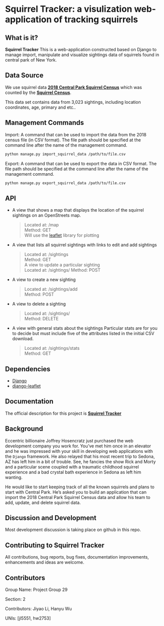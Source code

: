# Squirrel Tracker: a visulization web-application of tracking squirrels


## What is it?

**Squirrel Tracker** This is a web-application constructed based on Django to manage import, manipulate and visualize sightings data of squirrels found in central park of New York.


## Data Source
We use squirrel data [**2018 Central Park Squirrel Census**](https://data.cityofnewyork.us/Environment/2018-Central-Park-Squirrel-Census-Squirrel-Data/vfnx-vebw) which was counted by the [**Squirrel Census**](https://www.thesquirrelcensus.com/). 

This data set contains data from 3,023 sightings, including location coordinates, age, primary and etc..


## Management Commands
Import: A command that can be used to import the data from the 2018 census file (in CSV format). The file path should be specified at the command line after the name of the management command. 

```sh
python manage.py import_squirrel_data /path/to/file.csv
```

Export: A command that can be used to export the data in CSV format. The file path should be specified at the command line after the name of the management command.

```sh
python manage.py export_squirrel_data /path/to/file.csv
```

## API

- A view that shows a map that displays the location of the squirrel sightings on an OpenStreets map.   
   >Located at: /map   
	Method: GET   
	Will use the [leaflet](https://leafletjs.com/) library for plotting

- A view that lists all squirrel sightings with links to edit and add sightings   
    >Located at: /sightings   
Method: GET   
A view to update a particular sighting   
Located at: /sightings/<unique-squirrel-id>
Method: POST  
 
- A view to create a new sighting   
    >Located at: /sightings/add   
Method: POST   

- A view to delete a sighting    
    >Located at: /sightings/<unique-squirrel-id>   
Method: DELETE   

- A view with general stats about the sightings
Particular stats are for you to decide but must include five of the attributes listed in the initial CSV download.    
    >Located at: /sightings/stats   
Method: GET   



## Dependencies
- [Django](https://www.djangoproject.com)
- [django-leaflet](https://django-leaflet.readthedocs.io/en/latest/)


## Documentation
The official description for this project is [**Squirrel Tracker**](https://docs.google.com/document/d/1SPv3fMDKiemrR86rD-S9ecvI2npz3PljDzwCfxK2x5g/edit)

## Background
Eccentric billionaire Joffrey Hosencratz just purchased the web development company you work for. You’ve met him once in an elevator and he was impressed with your skill in developing web applications with the ``Django`` framework. He also relayed that his most recent trip to Sedona, AZ has left him in a bit of trouble. See, he fancies the show Rick and Morty and a particular scene coupled with a traumatic childhood squirrel experience and a bad crystal bath experience in Sedona as left him wanting. 

He would like to start keeping track of all the known squirrels and plans to start with Central Park. He’s asked you to build an application that can import the 2018 Central Park Squirrel Census data and allow his team to add, update, and delete squirrel data. 



## Discussion and Development
Most development discussion is taking place on github in this repo.

## Contributing to Squirrel Tracker 

All contributions, bug reports, bug fixes, documentation improvements, enhancements and ideas are welcome.


## Contributors

Group Name: Project Group 29

Section: 2

Contributors: Jiyao Li, Hanyu Wu

UNIs: [jl5551, hw2753]